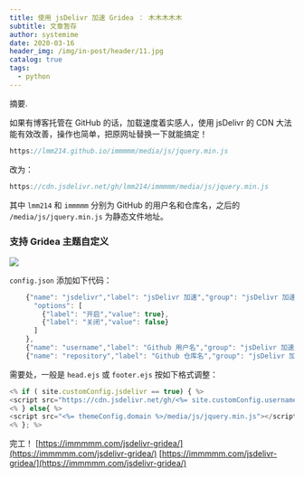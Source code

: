 ```yaml
---
title: 使用 jsDelivr 加速 Gridea ： 木木木木木
subtitle: 文章暂存
author: systemime
date: 2020-03-16
header_img: /img/in-post/header/11.jpg
catalog: true
tags:
  - python
---
```

摘要.

<!-- more -->
如果有博客托管在 GitHub 的话，加载速度着实感人，使用 jsDelivr 的 CDN 大法能有效改善，操作也简单，把原网址替换一下就能搞定！

```js
https://lmm214.github.io/immmmm/media/js/jquery.min.js

```

改为：

```js
https://cdn.jsdelivr.net/gh/lmm214/immmmm/media/js/jquery.min.js

```

其中 `lmm214` 和 `immmmm` 分别为 GitHub 的用户名和仓库名，之后的 `/media/js/jquery.min.js` 为静态文件地址。

### 支持 Gridea 主题自定义

[![](https://lmm.elizen.me/images/2020/03/jsdelivr.png)
](https://lmm.elizen.me/images/2020/03/jsdelivr.png)

`config.json` 添加如下代码：

```js
    {"name": "jsdelivr","label": "jsDelivr 加速","group": "jsDelivr 加速配置","value": "false","type": "select",
      "options": [
        {"label": "开启","value": true},
        {"label": "关闭","value": false}
      ]
    },
    {"name": "username","label": "Github 用户名","group": "jsDelivr 加速配置","value": "","type": "input","note": "请输入 Github 用户名"},
    {"name": "repository","label": "Github 仓库名","group": "jsDelivr 加速配置","value": "","type": "input","note": "请输入 Github 仓库名"}

```

需要处，一般是 `head.ejs` 或 `footer.ejs` 按如下格式调整：

```js
<% if ( site.customConfig.jsdelivr == true) { %>
<script src="https://cdn.jsdelivr.net/gh/<%= site.customConfig.username %>/<%= site.customConfig.repository %>/media/js/jquery.min.js"></script>
<% } else{ %>
<script src="<%= themeConfig.domain %>/media/js/jquery.min.js"></script>
<% }; %>

```

完工！ 
 [https://immmmm.com/jsdelivr-gridea/](https://immmmm.com/jsdelivr-gridea/) 
 [https://immmmm.com/jsdelivr-gridea/](https://immmmm.com/jsdelivr-gridea/)
